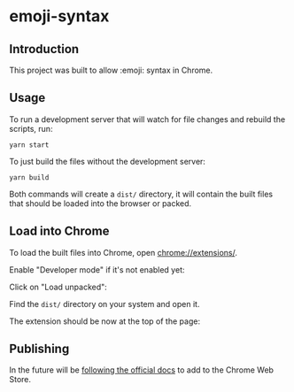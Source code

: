 # emoji-syntax

## Introduction

This project was built to allow :emoji: syntax in Chrome.

## Usage

To run a development server that will watch for file changes and rebuild the scripts, run:

```
yarn start
```

To just build the files without the development server:

```
yarn build
```

Both commands will create a `dist/` directory, it will contain the built files that should be loaded into the browser or packed.

## Load into Chrome

To load the built files into Chrome, open [chrome://extensions/](chrome://extensions/).

Enable "Developer mode" if it's not enabled yet:

Click on "Load unpacked":

Find the `dist/` directory on your system and open it.

The extension should be now at the top of the page:

## Publishing

In the future will be [following the official docs](https://developer.chrome.com/webstore/publish) to add to the Chrome
Web Store.
